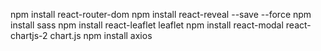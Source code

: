 npm install react-router-dom
npm install react-reveal --save --force
npm install sass
npm install react-leaflet leaflet
npm install react-modal react-chartjs-2 chart.js
npm install axios